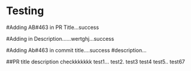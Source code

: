 # Testing

#Adding AB#463 in PR Title...success

#Adding in Description......wertghj...success


#Adding Ab#463 in commit title....success
#description...

##PR title description checkkkkkkk
test1...
test2.
test3
test4
test5..
test67
